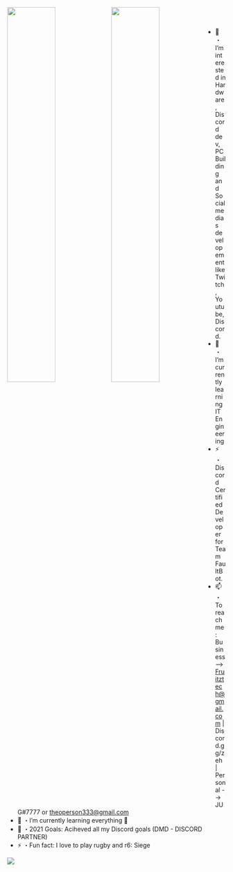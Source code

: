 <img align="left" width="47%" src="https://github-readme-stats.vercel.app/api?username=JUGUK&show_icons=true&theme=tokyonight" />

<img align="left" width="47%" src="https://github-readme-stats.vercel.app/api/top-langs/?username=JUGUK&langs_count=8)" />


<br> 
<br>


- 👀 ・I’m interested in Hardware, Discord dev, PC Building and Social medias developement like Twitch, Youtube, Discord.
- 🌱 ・ I’m currently learning IT Engineering
- ⚡ ・Discord Certified Developer for Team FaultBot.
- 📫 ・To reach me : Business --> Fruitztech@gmail.com | Discord.gg/zeh | Personal --> JUG#7777 or theoperson333@gmail.com 
- 🌱 ・I’m currently learning everything 🤣
- 🥅 ・2021 Goals: Aciheved all my Discord goals (DMD - DISCORD PARTNER)
- ⚡ ・Fun fact: I love to play rugby and r6: Siege


























![](https://developers.giphy.com/branch/master/static/api-c99e353f761d318322c853c03ebcf21b.gif)

